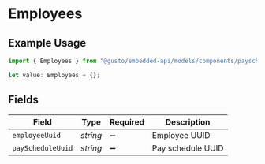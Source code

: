 # Employees

## Example Usage

```typescript
import { Employees } from "@gusto/embedded-api/models/components/payscheduleassignmentbody.js";

let value: Employees = {};
```

## Fields

| Field              | Type               | Required           | Description        |
| ------------------ | ------------------ | ------------------ | ------------------ |
| `employeeUuid`     | *string*           | :heavy_minus_sign: | Employee UUID      |
| `payScheduleUuid`  | *string*           | :heavy_minus_sign: | Pay schedule UUID  |